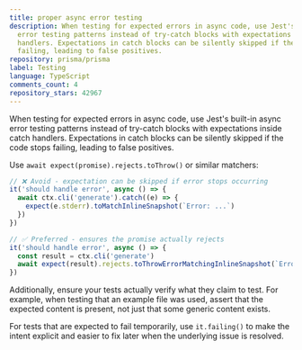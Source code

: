 ```yaml
---
title: proper async error testing
description: When testing for expected errors in async code, use Jest's built-in async
  error testing patterns instead of try-catch blocks with expectations inside catch
  handlers. Expectations in catch blocks can be silently skipped if the code stops
  failing, leading to false positives.
repository: prisma/prisma
label: Testing
language: TypeScript
comments_count: 4
repository_stars: 42967
---
```


When testing for expected errors in async code, use Jest's built-in async error testing patterns instead of try-catch blocks with expectations inside catch handlers. Expectations in catch blocks can be silently skipped if the code stops failing, leading to false positives.

Use `await expect(promise).rejects.toThrow()` or similar matchers:

```typescript
// ❌ Avoid - expectation can be skipped if error stops occurring
it('should handle error', async () => {
  await ctx.cli('generate').catch((e) => {
    expect(e.stderr).toMatchInlineSnapshot(`Error: ...`)
  })
})

// ✅ Preferred - ensures the promise actually rejects
it('should handle error', async () => {
  const result = ctx.cli('generate')
  await expect(result).rejects.toThrowErrorMatchingInlineSnapshot(`Error: ...`)
})
```

Additionally, ensure your tests actually verify what they claim to test. For example, when testing that an example file was used, assert that the expected content is present, not just that some generic content exists.

For tests that are expected to fail temporarily, use `it.failing()` to make the intent explicit and easier to fix later when the underlying issue is resolved.